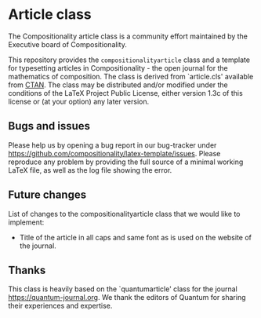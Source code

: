 # Article class

The Compositionality article class is a community effort maintained by the Executive board of Compositionality.

This repository provides the `compositionalityarticle` class and a template for typesetting articles in Compositionality - the open journal for the mathematics of composition.
The class is derived from `article.cls' available from [CTAN](https://www.ctan.org/pkg/article). The class may be distributed and/or modified under the conditions of the LaTeX Project Public License, either version 1.3c of this license or (at your option) any later version.

## Bugs and issues
Please help us by opening a bug report in our bug-tracker under https://github.com/compositionality/latex-template/issues. 
Please reproduce any problem by providing the full source of a minimal working LaTeX file, as well as the log file showing the error. 

## Future changes
List of changes to the compositionalityarticle class that we would like to implement:

 - Title of the article in all caps and same font as is used on the website of the journal.

## Thanks
This class is heavily based on the `quantumarticle' class for the journal https://quantum-journal.org. We thank the editors of Quantum for sharing their experiences and expertise. 
